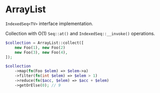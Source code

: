 # ArrayList

```IndexedSeq<TV>``` interface implementation.

Collection with O(1) ```Seq::at()``` and ```IndexedSeq::__invoke()``` operations.

```php
$collection = ArrayList::collect([
    new Foo(1), new Foo(2) 
    new Foo(3), new Foo(4),
]);

$collection
    ->map(fn(Foo $elem) => $elem->a)
    ->filter(fn(int $elem) => $elem > 1)
    ->reduce(fn($acc, $elem) => $acc + $elem)
    ->getOrElse(0); // 9
```

